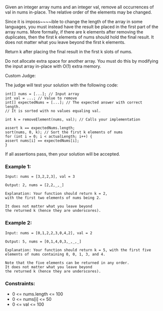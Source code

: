 Given an integer array nums and an integer val, remove all occurrences of val in nums in-place. The relative order of the elements may be changed.

Since it is imposs~~~~ible to change the length of the array in some languages, you must instead have the result be placed in the first part of the array nums. More formally, if there are k elements after removing the duplicates, then the first k elements of nums should hold the final result. It does not matter what you leave beyond the first k elements.

Return k after placing the final result in the first k slots of nums.

Do not allocate extra space for another array. You must do this by modifying the input array in-place with O(1) extra memory.

Custom Judge:

The judge will test your solution with the following code:
```
int[] nums = [...]; // Input array
int val = ...; // Value to remove
int[] expectedNums = [...]; // The expected answer with correct length.
// It is sorted with no values equaling val.

int k = removeElement(nums, val); // Calls your implementation

assert k == expectedNums.length;
sort(nums, 0, k); // Sort the first k elements of nums
for (int i = 0; i < actualLength; i++) {
assert nums[i] == expectedNums[i];
}
```
If all assertions pass, then your solution will be accepted.



### Example 1:
```
Input: nums = [3,2,2,3], val = 3

Output: 2, nums = [2,2,_,_]

Explanation: Your function should return k = 2, 
with the first two elements of nums being 2.

It does not matter what you leave beyond 
the returned k (hence they are underscores).
```

### Example 2:
```
Input: nums = [0,1,2,2,3,0,4,2], val = 2

Output: 5, nums = [0,1,4,0,3,_,_,_]

Explanation: Your function should return k = 5, with the first five elements of nums containing 0, 0, 1, 3, and 4.

Note that the five elements can be returned in any order.
It does not matter what you leave beyond
the returned k (hence they are underscores).
```

### Constraints:

* 0 <= nums.length <= 100
* 0 <= nums[i] <= 50
* 0 <= val <= 100